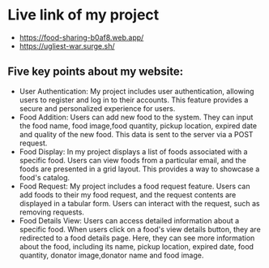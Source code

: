 # Live link of my project

- https://food-sharing-b0af8.web.app/
- https://ugliest-war.surge.sh/

## Five key points about my website:

- User Authentication: My project includes user authentication, allowing users to register and log in to their accounts. This feature provides a secure and personalized experience for users.
- Food Addition: Users can add new food to the system. They can input the food name, food image,food quantity, pickup location, expired date and quality of the new food. This data is sent to the server via a POST request.
- Food Display: In my project displays a list of foods associated with a specific food. Users can view foods from a particular email, and the foods are presented in a grid layout. This provides a way to showcase a food's catalog.
- Food Request: My project includes a food request feature. Users can add foods to their my food request, and the request contents are displayed in a tabular form. Users can interact with the request, such as removing requests.
- Food Details View: Users can access detailed information about a specific food. When users click on a food's view details button, they are redirected to a food details page. Here, they can see more information about the food, including its name, pickup location, expired date, food quantity, donator image,donator name and food image.
